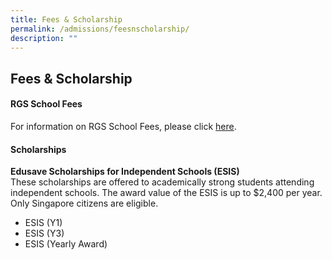 ```yaml
---
title: Fees & Scholarship
permalink: /admissions/feesnscholarship/
description: ""
---
```

## Fees & Scholarship

#### RGS School Fees

For information on RGS School Fees, please click [here](/files/2023_Sch_fees.pdf).

#### Scholarships

**Edusave Scholarships for Independent Schools (ESIS)** <br>
These scholarships are offered to academically strong students attending independent schools. The award value of the ESIS is up to $2,400 per year. Only Singapore citizens are eligible.  

*   ESIS (Y1)
*   ESIS (Y3)
*   ESIS (Yearly Award)